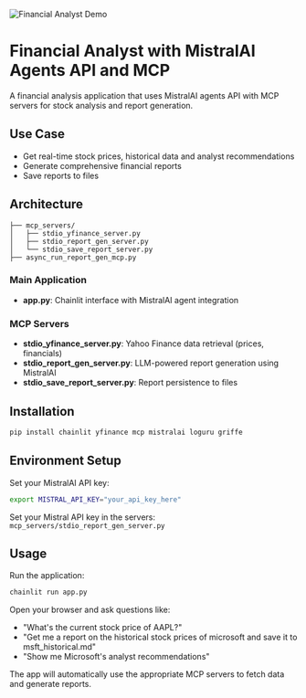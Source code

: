 ![Financial Analyst Demo](https://raw.githubusercontent.com/mistralai/cookbook/refs/heads/gifs/gif/financial_analyst.gif)

# Financial Analyst with MistralAI Agents API and MCP

A financial analysis application that uses MistralAI agents API with MCP servers for stock analysis and report generation.

## Use Case

- Get real-time stock prices, historical data and analyst recommendations
- Generate comprehensive financial reports
- Save reports to files

## Architecture

```
├── mcp_servers/
│   ├── stdio_yfinance_server.py
│   ├── stdio_report_gen_server.py
│   └── stdio_save_report_server.py
├── async_run_report_gen_mcp.py
```

### Main Application
- **app.py**: Chainlit interface with MistralAI agent integration

### MCP Servers
- **stdio_yfinance_server.py**: Yahoo Finance data retrieval (prices, financials)
- **stdio_report_gen_server.py**: LLM-powered report generation using MistralAI
- **stdio_save_report_server.py**: Report persistence to files

## Installation

```bash
pip install chainlit yfinance mcp mistralai loguru griffe
```

## Environment Setup

Set your MistralAI API key:
```bash
export MISTRAL_API_KEY="your_api_key_here"
```

Set your Mistral API key in the servers: `mcp_servers/stdio_report_gen_server.py`

## Usage

Run the application:
```bash
chainlit run app.py
```

Open your browser and ask questions like:
- "What's the current stock price of AAPL?"
- "Get me a report on the historical stock prices of microsoft and save it to msft_historical.md"
- "Show me Microsoft's analyst recommendations"

The app will automatically use the appropriate MCP servers to fetch data and generate reports.
